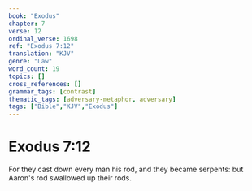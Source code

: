 ```yaml
---
book: "Exodus"
chapter: 7
verse: 12
ordinal_verse: 1698
ref: "Exodus 7:12"
translation: "KJV"
genre: "Law"
word_count: 19
topics: []
cross_references: []
grammar_tags: [contrast]
thematic_tags: [adversary-metaphor, adversary]
tags: ["Bible","KJV","Exodus"]
---
```


# Exodus 7:12

For they cast down every man his rod, and they became serpents: but Aaron's rod swallowed up their rods.
